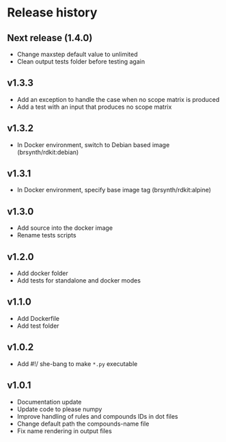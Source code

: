 # Release history

## Next release (1.4.0)
- Change maxstep default value to unlimited
- Clean output tests folder before testing again

## v1.3.3
- Add an exception to handle the case when no scope matrix is produced
- Add a test with an input that produces no scope matrix

## v1.3.2
- In Docker environment, switch to Debian based image (brsynth/rdkit:debian)

## v1.3.1
- In Docker environment, specify base image tag (brsynth/rdkit:alpine)

## v1.3.0
- Add source into the docker image
- Rename tests scripts

## v1.2.0
- Add docker folder
- Add tests for standalone and docker modes

## v1.1.0
- Add Dockerfile
- Add test folder

## v1.0.2
- Add #!/ she-bang to make `*.py` executable

## v1.0.1
- Documentation update
- Update code to please numpy
- Improve handling of rules and compounds IDs in dot files
- Change default path the compounds-name file
- Fix name rendering in output files
